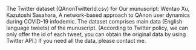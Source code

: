 The Twitter dataset (QAnonTwitterId.csv) for Our munuscript: Wentao Xu, Kazutoshi Sasahara, A network-based approach to QAnon user dynamics during COVID-19 infodemic.
The dataset comprises main data (English language tweets) of the munuscript. (According to Twitter policy, we can only offer the id of each tweet, you can obtain the original data by using Twitter API.)
If you need all the data, please contact me.
